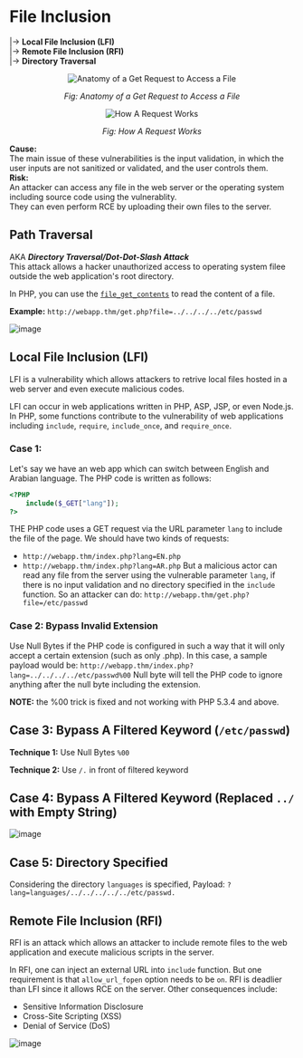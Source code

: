 # File Inclusion
|-> **Local File Inclusion (LFI)** <br>
|-> **Remote File Inclusion (RFI)** <br>
|-> **Directory Traversal**

<p align="center">
  <img src="https://github.com/PranjalBasak/Documentation/assets/66166653/03a1db1f-9669-4348-9c2b-e9b3056ad3fb" alt="Anatomy of a Get Request to Access a File">
</p>
<p align="center">
  <em>Fig: Anatomy of a Get Request to Access a File</em>
</p>

<p align="center">
  <img src="https://github.com/PranjalBasak/Documentation/assets/66166653/14628d7f-7f11-463f-bb40-ee6bf8154c35" alt="How A Request Works">
</p>
<p align="center">
  <em>Fig: How A Request Works</em>
</p>

**Cause:** 
<br> The main issue of these vulnerabilities is the input validation, in which the user inputs are not sanitized or validated, and the user controls them.
<br>
**Risk:** 
<br> An attacker can access any file in the web server or the operating system including source code using the vulnerablity. 
<br> They can even perform RCE by uploading their own files to the server.

## Path Traversal
AKA _**Directory Traversal/Dot-Dot-Slash Attack**_ <br>
This attack allows a hacker unauthorized access to operating system filee outside the web application's root directory.

In PHP, you can use the [`file_get_contents`](https://www.php.net/manual/en/function.file-get-contents.php) to read the content of a file.

**Example:** `http://webapp.thm/get.php?file=../../../../etc/passwd`

![image](https://github.com/PranjalBasak/Documentation/assets/66166653/eab139b1-d196-46eb-87f7-952d3f212e60)

## Local File Inclusion (LFI)
LFI is a vulnerability which allows attackers to retrive local files hosted in a web server and even execute malicious codes.

LFI can occur in web applications written in PHP, ASP, JSP, or even Node.js. In PHP, some functions contribute to the vulnerability of web applications including `include`, `require`, `include_once`, and `require_once`.

### Case 1: 
Let's say we have an web app which can switch between English and Arabian language. The PHP code is written as follows:
```php
<?PHP 
	include($_GET["lang"]);
?>
```

THE PHP code uses a GET request via the URL parameter `lang` to include the file of the page. We should have two kinds of requests:
- `http://webapp.thm/index.php?lang=EN.php`
- `http://webapp.thm/index.php?lang=AR.php`
But a malicious actor can read any file from the server using the vulnerable parameter `lang`, if there is no input validation and no directory specified in the `include` function. So an attacker can do:
`http://webapp.thm/get.php?file=/etc/passwd`

### Case 2: Bypass Invalid Extension
Use Null Bytes if the PHP code is configured in such a way that it will only accept a certain extension (such as only .php). In this case, a sample payload would be:
`http://webapp.thm/index.php?lang=../../../../etc/passwd%00`
Null byte will tell the PHP code to ignore anything after the null byte including the extension.

**NOTE:** the %00 trick is fixed and not working with PHP 5.3.4 and above.

## Case 3: Bypass A Filtered Keyword (`/etc/passwd`)
**Technique 1:** Use Null Bytes `%00`

**Technique 2:** Use `/.` in front of filtered keyword

## Case 4: Bypass A Filtered Keyword (Replaced `../` with Empty String)
![image](https://github.com/PranjalBasak/Documentation/assets/66166653/3f5b7720-b831-4e08-99b7-fe58342cc5f5)

## Case 5: Directory Specified
Considering the directory `languages` is specified,
Payload: `?lang=languages/../../../../../etc/passwd.`

## Remote File Inclusion (RFI)
RFI is an attack which allows an attacker to include remote files to the web application and execute malicious scripts in the server.

In RFI, one can inject an external URL into `include` function. But one requirement is that `allow_url_fopen` option needs to be `on`. RFI is deadlier than LFI since it allows RCE on the server. Other consequences include:
- Sensitive Information Disclosure
- Cross-Site Scripting (XSS)
- Denial of Service (DoS)

![image](https://github.com/PranjalBasak/Documentation/assets/66166653/9ed4aa3d-d153-403e-8f01-abc62626637e)
